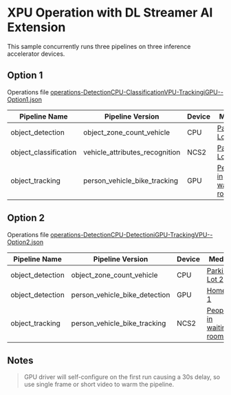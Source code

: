 # XPU Operation with DL Streamer AI Extension

This sample concurrently runs three pipelines on three inference accelerator devices.

## Option 1
Operations file [operations-DetectionCPU-ClassificationVPU-TrackingiGPU--Option1.json](operations-DetectionCPU-ClassificationVPU-TrackingiGPU--Option1.json)

|Pipeline Name    |Pipeline Version             |Device|Media|
|-----------------|-----------------------------|------|-----|
|object_detection |object_zone_count_vehicle    |CPU   |[Parking Lot 2](https://lvamedia.blob.core.windows.net/public/lots_015.mkv)|
|object_classification |vehicle_attributes_recognition|NCS2  |[Parking Lot 2](https://lvamedia.blob.core.windows.net/public/lots_015.mkv)|
|object_tracking |person_vehicle_bike_tracking|GPU  |[People in waiting room 2](https://lvamedia.blob.core.windows.net/public/2018-03-05.10-05-01.10-10-01.bus.G331.mkv)|


## Option 2
Operations file [operations-DetectionCPU-DetectioniGPU-TrackingVPU--Option2.json](operations-DetectionCPU-DetectioniGPU-TrackingVPU--Option2.json)

|Pipeline Name    |Pipeline Version             |Device|Media|
|-----------------|-----------------------------|------|-----|
|object_detection |object_zone_count_vehicle    |CPU   |[Parking Lot 2](https://lvamedia.blob.core.windows.net/public/lots_015.mkv)|
|object_detection |person_vehicle_bike_detection|GPU   |[Home 1](https://lvamedia.blob.core.windows.net/public/homes_00425.mkv)|
|object_tracking |person_vehicle_bike_tracking  |NCS2  |[People in waiting room 2](https://lvamedia.blob.core.windows.net/public/2018-03-05.10-05-01.10-10-01.bus.G331.mkv)|


## Notes
> GPU driver will self-configure on the first run causing a 30s delay, so use single frame or short video to warm the pipeline.
